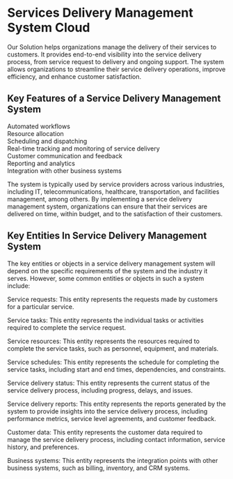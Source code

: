 # Services Delivery Management System Cloud

Our Solution helps organizations manage the delivery of their services to customers. It provides end-to-end visibility into the service delivery process, from service request to delivery and ongoing support. The system allows organizations to streamline their service delivery operations, improve efficiency, and enhance customer satisfaction.

## Key Features of a Service Delivery Management System  
Automated workflows  
Resource allocation  
Scheduling and dispatching  
Real-time tracking and monitoring of service delivery  
Customer communication and feedback  
Reporting and analytics  
Integration with other business systems  

The system is typically used by service providers across various industries, including IT, telecommunications, healthcare, transportation, and facilities management, among others. By implementing a service delivery management system, organizations can ensure that their services are delivered on time, within budget, and to the satisfaction of their customers.

## Key Entities In Service Delivery Management System 
The key entities or objects in a service delivery management system will depend on the specific requirements of the system and the industry it serves. However, some common entities or objects in such a system include:

Service requests: This entity represents the requests made by customers for a particular service.

Service tasks: This entity represents the individual tasks or activities required to complete the service request.

Service resources: This entity represents the resources required to complete the service tasks, such as personnel, equipment, and materials.

Service schedules: This entity represents the schedule for completing the service tasks, including start and end times, dependencies, and constraints.

Service delivery status: This entity represents the current status of the service delivery process, including progress, delays, and issues.

Service delivery reports: This entity represents the reports generated by the system to provide insights into the service delivery process, including performance metrics, service level agreements, and customer feedback.

Customer data: This entity represents the customer data required to manage the service delivery process, including contact information, service history, and preferences.

Business systems: This entity represents the integration points with other business systems, such as billing, inventory, and CRM systems.
